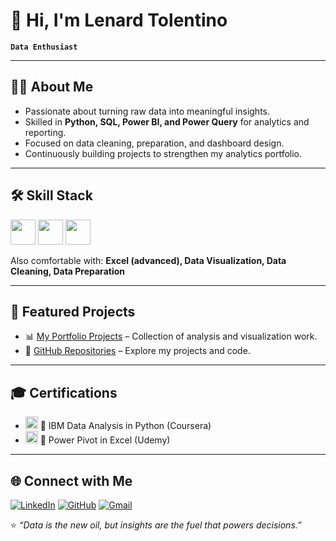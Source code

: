 # 👋 Hi, I'm Lenard Tolentino  

**`Data Enthusiast`**

---

## 👨‍💻 About Me  
- Passionate about turning raw data into meaningful insights.  
- Skilled in **Python, SQL, Power BI, and Power Query** for analytics and reporting.  
- Focused on data cleaning, preparation, and dashboard design.  
- Continuously building projects to strengthen my analytics portfolio.  

---

## 🛠️ Skill Stack  
[<img src="https://img.icons8.com/?size=100&id=qYfwpsRXEcpc&format=png&color=000000" width="40"/>](#)
[<img src="https://img.icons8.com/?size=100&id=J6KcaRLsTgpZ&format=png&color=000000" width="40"/>](#)
[<img src="https://img.icons8.com/?size=100&id=hZvpN3zV45Yf&format=png&color=000000" width="40"/>](#)




Also comfortable with: **Excel (advanced), Data Visualization, Data Cleaning, Data Preparation**  

---

## 📂 Featured Projects  
- 📊 [My Portfolio Projects](https://sites.google.com/view/myportfolio11111/home) – Collection of analysis and visualization work.  
- 🔗 [GitHub Repositories](https://github.com/lenardtolentino?tab=repositories) – Explore my projects and code.  

---
## 🎓 Certifications  

- <img src="https://img.icons8.com/?size=100&id=brPKCGmHqb0l&format=png&color=000000" width="20" /> 🏅 IBM Data Analysis in Python (Coursera)  
- <img src="https://img.icons8.com/?size=100&id=uCUr45IJh8vV&format=png&color=000000" width="20" /> 🏅 Power Pivot in Excel (Udemy)  

---

## 🌐 Connect with Me  

[![LinkedIn](https://img.shields.io/badge/LinkedIn-blue?logo=linkedin&logoColor=white)](https://www.linkedin.com/in/lenardtolentino/)
[![GitHub](https://img.shields.io/badge/GitHub-181717?logo=github&logoColor=white)](https://github.com/lenardtolentino)
[![Gmail](https://img.shields.io/badge/Gmail-D14836?logo=gmail&logoColor=white)](mailto:tolentinolenard2@gmail.com)

⭐ *“Data is the new oil, but insights are the fuel that powers decisions.”*  
